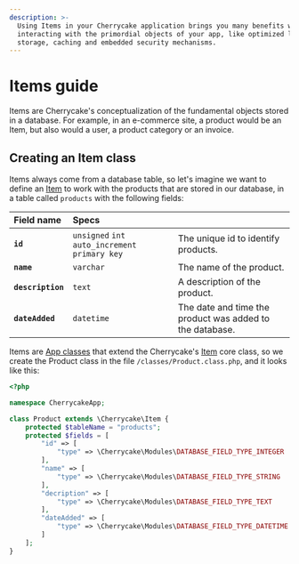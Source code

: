 ```yaml
---
description: >-
  Using Items in your Cherrycake application brings you many benefits when
  interacting with the primordial objects of your app, like optimized loading,
  storage, caching and embedded security mechanisms.
---
```


# Items guide

Items are Cherrycake's conceptualization of the fundamental objects stored in a database. For example, in an e-commerce site, a product would be an Item, but also would a user, a product category or an invoice.

## Creating an Item class

Items always come from a database table, so let's imagine we want to define an [Item](../reference/core-classes/item.md) to work with the products that are stored in our database, in a table called `products` with the following fields:

| Field name | Specs |  |
| :--- | :--- | :--- |
| **`id`** | `unsigned` `int` `auto_increment` `primary key` | The unique id to identify products. |
| **`name`** | `varchar` | The name of the product. |
| **`description`** | `text` | A description of the product. |
| **`dateAdded`** | `datetime` | The date and time the product was added to the database. |

Items are [App classes](classes-guide.md#app-class-files) that extend the Cherrycake's [Item](../reference/core-classes/item.md) core class, so we create the Product class in the file `/classes/Product.class.php`, and it looks like this:

```php
<?php

namespace CherrycakeApp;

class Product extends \Cherrycake\Item {
    protected $tableName = "products";
    protected $fields = [
        "id" => [
            "type" => \Cherrycake\Modules\DATABASE_FIELD_TYPE_INTEGER
        ],
        "name" => [
            "type" => \Cherrycake\Modules\DATABASE_FIELD_TYPE_STRING
        ],
        "decription" => [
            "type" => \Cherrycake\Modules\DATABASE_FIELD_TYPE_TEXT
        ],
        "dateAdded" => [
            "type" => \Cherrycake\Modules\DATABASE_FIELD_TYPE_DATETIME
        ]
    ];
}
```




